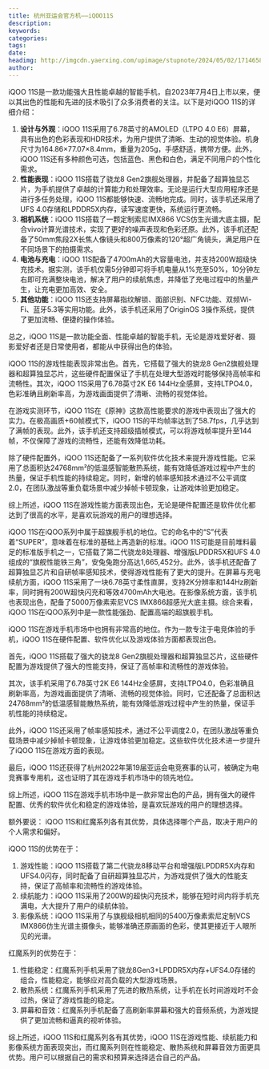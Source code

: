 ```yaml
---
title: 杭州亚运会官方机——iQOO11S
description: 
keywords: 
categories: 
tags: 
date: 
headimg: http://imgcdn.yaerxing.com/upimage/stupnote/2024/05/02/1714658675_18475581_2016.jpg
author: 
---
```

iQOO 11S是一款功能强大且性能卓越的智能手机，自2023年7月4日上市以来，便以其出色的性能和先进的技术吸引了众多消费者的关注。以下是对iQOO 11S的详细介绍：

1. **设计与外观**：iQOO 11S采用了6.78英寸的AMOLED（LTPO 4.0 E6）屏幕，具有出色的色彩表现和HDR技术，为用户提供了清晰、生动的视觉体验。机身尺寸为164.86×77.07×8.4mm，重量为205g，手感舒适，携带方便。此外，iQOO 11S还有多种颜色可选，包括蓝色、黑色和白色，满足不同用户的个性化需求。
2. **性能表现**：iQOO 11S搭载了骁龙8 Gen2旗舰处理器，并配备了超算独显芯片，为手机提供了卓越的计算能力和处理效率。无论是运行大型应用程序还是进行多任务处理，iQOO 11S都能够快速、流畅地完成。同时，该手机还采用了UFS 4.0存储和LPDDR5X内存，读写速度更快，系统运行更流畅。
3. **相机系统**：iQOO 11S搭载了一颗定制索尼IMX866 VCS仿生光谱大底主摄，配合vivo计算光谱技术，实现了更好的噪声表现和色彩还原。此外，该手机还配备了50mm焦段2X长焦人像镜头和800万像素的120°超广角镜头，满足用户在不同场景下的拍摄需求。
4. **电池与充电**：iQOO 11S配备了4700mAh的大容量电池，并支持200W超级快充技术。据实测，该手机仅需5分钟即可将手机电量从1%充至50%，10分钟左右即可充满整块电池，解决了用户的续航焦虑，并降低了充电过程中的热量产生，让充电更加高效、安全。
5. **其他功能**：iQOO 11S还支持屏幕指纹解锁、面部识别、NFC功能、双频Wi-Fi、蓝牙5.3等实用功能。此外，该手机还采用了OriginOS 3操作系统，提供了更加流畅、便捷的操作体验。

总之，iQOO 11S是一款功能全面、性能卓越的智能手机，无论是游戏爱好者、摄影爱好者还是日常使用者，都能从中获得出色的体验。

iQOO 11S的游戏性能表现非常出色。首先，它搭载了强大的骁龙8 Gen2旗舰处理器和超算独显芯片，这些硬件配置保证了手机在处理大型游戏时能够保持高帧率和流畅性。其次，iQOO 11S采用了6.78英寸2K E6 144Hz全感屏，支持LTPO4.0，色彩准确且刷新率高，为游戏画面提供了清晰、流畅的视觉体验。

在游戏实测环节，iQOO 11S在《原神》这款高性能要求的游戏中表现出了强大的实力。在极高画质+60帧模式下，iQOO 11S的平均帧率达到了58.7fps，几乎达到了满帧的表现。此外，该手机还支持超级插帧模式，可以将游戏帧率提升至144帧，不仅保障了游戏的流畅性，还能有效降低功耗。

除了硬件配置外，iQOO 11S还配备了一系列软件优化技术来提升游戏性能。它采用了总面积达24768mm²的低温感智能散热系统，能有效降低游戏过程中产生的热量，保证手机性能的持续稳定。同时，新增的帧率感知技术通过不公平调度2.0，在团队激战等重负载场景中减少掉帧卡顿现象，让游戏体验更加稳定。

综上所述，iQOO 11S在游戏性能方面表现出色，无论是硬件配置还是软件优化都达到了很高的水平，是喜欢玩游戏的用户的理想选择。

iQOO 11S在iQOO系列中属于超旗舰手机的地位。它的命名中的“S”代表着“SUPER”，意味着在标准的基础上再造新的标准。iQOO 11S可能是目前堆料最足的标准版手机之一，它搭载了第二代骁龙8处理器、增强版LPDDR5X和UFS 4.0组成的“旗舰性能铁三角”，安兔兔跑分高达1,665,452分。此外，该手机还配备了超算独显芯片和自研帧率感知技术，使得游戏性能有了更大的提升。在屏幕与充电续航方面，iQOO 11S采用了一块6.78英寸柔性直屏，支持2K分辨率和144Hz刷新率，同时拥有200W超快闪充和等效4700mAh大电池。在影像系统方面，该手机也表现出色，配备了5000万像素索尼VCS IMX866超感光大底主摄。综合来看，iQOO 11S在iQOO系列中是一款性能强劲、配置高端的超旗舰手机。

iQOO 11S在游戏手机市场中也拥有非常高的地位。作为一款专注于电竞体验的手机，iQOO 11S在硬件配置、软件优化以及游戏体验方面都表现出色。

首先，iQOO 11S搭载了强大的骁龙8 Gen2旗舰处理器和超算独显芯片，这些硬件配置为游戏提供了强大的性能支持，保证了高帧率和流畅性的游戏体验。

其次，该手机采用了6.78英寸2K E6 144Hz全感屏，支持LTPO4.0，色彩准确且刷新率高，为游戏画面提供了清晰、流畅的视觉体验。同时，它还配备了总面积达24768mm²的低温感智能散热系统，能有效降低游戏过程中产生的热量，保证手机性能的持续稳定。

此外，iQOO 11S还采用了帧率感知技术，通过不公平调度2.0，在团队激战等重负载场景中减少掉帧卡顿现象，让游戏体验更加稳定。这些软件优化技术进一步提升了iQOO 11S在游戏方面的表现。

最后，iQOO 11S还获得了杭州2022年第19届亚运会电竞赛事的认可，被确定为电竞赛事专用机，这也证明了其在游戏手机市场中的领先地位。

综上所述，iQOO 11S在游戏手机市场中是一款非常出色的产品，拥有强大的硬件配置、优秀的软件优化和稳定的游戏体验，是喜欢玩游戏的用户的理想选择。








额外要说：
iQOO 11S和红魔系列各有其优势，具体选择哪个产品，取决于用户的个人需求和偏好。

iQOO 11S的优势在于：

1. 游戏性能：iQOO 11S搭载了第二代骁龙8移动平台和增强版LPDDR5X内存和UFS4.0闪存，同时配备了自研超算独显芯片，为游戏提供了强大的性能支持，保证了高帧率和流畅性的游戏体验。
2. 续航能力：iQOO 11S采用了200W的超快闪充技术，能够在短时间内将手机充满电，大大提升了用户的续航体验。
3. 影像系统：iQOO 11S采用了与旗舰级相机相同的5400万像素索尼定制VCS IMX866仿生光谱主摄像头，能够准确还原画面的色彩，使其更接近于人眼所见的光谱。

红魔系列的优势在于：

1. 性能稳定：红魔系列手机采用了骁龙8Gen3+LPDDR5X内存+UFS4.0存储的组合，性能稳定，能够应对高负载的大型游戏场景。
2. 散热系统：红魔系列手机采用了先进的散热系统，让手机在长时间游戏时不会过热，保证了游戏性能的稳定。
3. 屏幕和音效：红魔系列手机配备了高刷新率屏幕和强大的音频系统，为游戏提供了更加流畅和逼真的视听体验。

综上所述，iQOO 11S和红魔系列各有其优势，iQOO 11S在游戏性能、续航能力和影像系统方面表现突出，而红魔系列则在性能稳定、散热系统和屏幕音效方面更具优势。用户可以根据自己的需求和预算来选择适合自己的产品。
